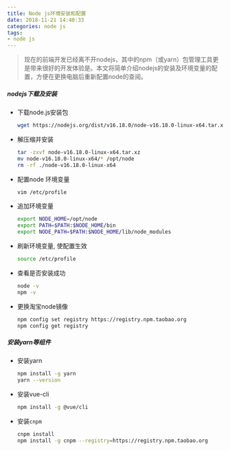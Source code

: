 ```yaml
---
title: Node js环境安装和配置
date: 2018-11-21 14:40:33
categories: node js
tags:
- node js
---
```


> 现在的前端开发已经离不开nodejs，其中的npm（或yarn）包管理工具更是带来很好的开发体验是。本文将简单介绍nodejs的安装及环境变量的配置，方便在更换电脑后重新配置node的查阅。

##### nodejs下载及安装

  - 下载node.js安装包
  
    ```bash
    wget https://nodejs.org/dist/v16.18.0/node-v16.18.0-linux-x64.tar.xz
    ```
    
  - 解压缩并安装
  
    ```bash
    tar -zxvf node-v16.18.0-linux-x64.tar.xz
    mv node-v16.18.0-linux-x64/* /opt/node
    rm -rf ./node-v16.18.0-linux-x64
    ```
    
  - 配置node 环境变量
  
    ```bash
    vim /etc/profile
    ```
    
  - 追加环境变量
  
    ```bash
    export NODE_HOME=/opt/node
    export PATH=$PATH:$NODE_HOME/bin
    export NODE_PATH=$PATH:$NODE_HOME/lib/node_modules
    ```
  
  - 刷新环境变量, 使配置生效
  
    ```bash
    source /etc/profile
    ```
    
  - 查看是否安装成功
  
    ```bash
    node -v
    npm -v
    ```
    
  - 更换淘宝node镜像
  
    ```bash
    npm config set registry https://registry.npm.taobao.org 
    npm config get registry 
    ```

##### 安装yarn等组件

   - 安装yarn
   
     ```bash
     npm install -g yarn
     yarn --version
     ```
     
   - 安装vue-cli
   
     ```bash
     npm install -g @vue/cli
     ```
     
   - 安装`cnpm`
   
     ```bash
     cnpm install
     npm install -g cnpm --registry=https://registry.npm.taobao.org
     ```
    

  

  








    